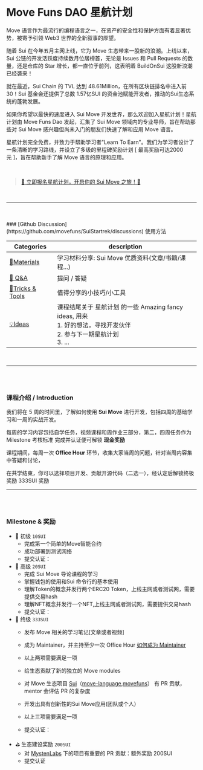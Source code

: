 #  Move Funs DAO 星航计划


Move 语言作为最流行的编程语言之一，在资产的安全性和保护方面有着显著优势，被寄予引领 Web3 世界的全新叙事的厚望。


随着 Sui 在今年五月主网上线，它为 Move 生态带来一股新的浪潮。上线以来，Sui 公链的开发活跃度持续数月位居榜首，无论是 Issues 和 Pull Requests 的数量，还是仓库的 Star 增长，都一直位于前列，这表明着 BuildOnSui 这股新浪潮已经袭来！

就在最近，Sui Chain 的 TVL 达到 48.61Million，在所有区块链排名中进入前30！Sui 基金会还提供了总数 1.57亿SUI 的资金池赋能开发者，推动的Sui生态系统的蓬勃发展。

如果你希望以最快的速度进入 Sui Move 开发世界，那么欢迎加入星航计划！星航计划由 Move Funs Dao 发起，汇集了 Sui Move 领域内的专业导师，旨在帮助那些对 Sui Move 感兴趣但尚未入门的朋友们快速了解和应用 Move 语言。

星航计划完全免费，并致力于帮助学习者"Learn To Earn"。我们为学习者设计了一条清晰的学习路线，并设立了多级的里程碑奖励计划 [ 最高奖励可达2000元 ]，旨在帮助新手了解 Move 语言的原理和应用。

<br />

>  [🚀 立即报名星航计划，开启你的 Sui Move 之旅！🚀](https://forms.gle/QPA4BbeiBtKhzLP38)
<br />

---

<br />
<br />
### [Github Discussion](https://github.com/movefuns/SuiStartrek/discussions) 使用方法



| Categories                                                   | description                                                  |
| ------------------------------------------------------------ | ------------------------------------------------------------ |
| [🍪Materials](https://github.com/movefuns/SuiStartrek/discussions/categories/materials) | 学习材料分享:  Sui Move 优质资料(文章/书籍/课程...)    |
| [🙏 Q&A](https://github.com/movefuns/SuiStartrek/discussions/categories/q-a) | 提问 / 答疑                                                  |
| [🔧Tricks & Tools](https://github.com/movefuns/SuiStartrek/discussions/categories/tricks-tools) | 值得分享的小技巧/小工具<br /> |
| [💡Ideas](https://github.com/movefuns/SuiStartrek/discussions/categories/ideas) | 课程结尾关于 星航计划 的一些 Amazing fancy ideas, 用来<br />1. 好的想法，寻找开发伙伴 <br />2. 参与下一期星航计划 <br />3. ... |

<br />

---

<br />
<br />

### 课程介绍 / Introduction

我们将在 5 周的时间里，了解如何使用 **Sui Move** 进行开发，包括四周的基础学习和一周的实战开发。



每周的学习内容包括自学任务，视频课程和周作业三部分，第二，四周任务作为 Milestone 考核标准 完成并认证便可解锁 **现金奖励**




课程期间，每周一次 **Office Hour** 环节，收集大家当周的问题，针对当周内容集中答疑和讨论，



在共学结束，你可以选择项目开发、贡献开源代码（二选一），经认定后解锁终极奖励 333SUI 奖励
<br />

---

<br />
<br />

### Milestone & 奖励

- 🥉 初级 `10SUI`
    - 完成第一个简单的Move智能合约
    - 成功部署到测试网络
    - 提交认证：
- 🥈 高级 `20SUI`
    - 完成 Sui Move 导论课程的学习
    - 掌握钱包的使用和Sui 命令行的基本使用
    - 理解Token的概念并发行两个ERC20 Token，上线主网或者测试网，需要提供交易hash
    - 理解NFT概念并发行一个NFT,上线主网或者测试网，需要提供交易hash
    - 提交认证：
- 🏅 终级 `333SUI`
    - 发布 Move 相关的学习笔记[文章或者视频]
    - 成为 Maintainer，并主持至少一次 Office Hour [如何成为 Maintainer](https://www.notion.so/Maintainer-629b476e32d84f7da9faaeef40b3e259?pvs=21)
    - 以上两项需要满足一项
    
    - 给生态贡献了新的独立的 Move modules
    - 对 Move 生态项目 [Sui](https://github.com/MystenLabs/sui)（[move-language](https://github.com/move-language),[movefuns](https://github.com/movefuns)） 有 PR 贡献，mentor 会评估 PR 的复杂度
    - 开发出具有创新性的Sui Move应用(团队或个人）
    - 以上三项需要满足一项
    - 提交认证：
- ⛳ 生态建设奖励 `200SUI`
    - 对 [MystenLabs](https://github.com/MystenLabs) 下的项目有重要的 PR 贡献：额外奖励 200SUI
    - 提交认证





